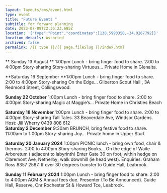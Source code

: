 ```yaml
---
layout: layouts/cms/event.html
type: event
title: "Future Events "
subtitle: for forward planning
date: 2023-07-09T22:36:23.685Z
location: '{"type":"Point","coordinates":[138.5993358,-34.9267792]}'
location_details: Assorted
archived: false
permalink: /{{ type }}/{{ page.fileSlug }}/index.html
---
```

 ** Sunday 13 August **  1:00pm Lunch - bring finger food to share. 2:00 to 4:00pm Story-sharing Story-sharing Virtuous…  Private Home in Glenalta. 

**Saturday 16  September **1:00pm Lunch - bring finger food to share. 2:00 to 4:00pm Story-sharing 
On the Edge…  Gilberton Scout Hall , 3A Redmond Street, Collingswood.

**Sunday 22 October** 1:00pm Lunch - bring finger food to share. 2:00 to 4:00pm Story-sharing Magic at Maggie’s… Private Home in  Christies Beach 

**Saturday  18  November** 1:00pm Lunch - bring finger food to share. 2:00 to 4:00pm Story-sharing Tall Tales. 33 Beaverdale Ave, Windsor Gardens. Host: Jill Wherry 0439 808 612\
                                                                                                                                                                                                                                                                                                                                                                                                                                                                                                                                                                                                                                                                                                                                                                                                                                                                                                                                                                                                                                                                                                                                                                                                                                                                                                                                                                                                                                                                                                                                                                                                                                                                                                                                                                                                                                                                                                                                                                                                                                                                                                                                                                                                                                                                                                                                                                                                                                                                                                                                                                                                                                                                                                                                                                                                                                                                                                                                                                                                                                                                                                                                                                                                                                                                                                                                                                                         **Saturday 2  December** 9:30am BRUNCH, bring festive food to share. 11:00am to 1:00pm Story-sharing  Joy... Private home in Upper Sturt 

**Saturday 20  January 2024**  1:00pm PICNIC lunch - bring own food, chair  & thermos. 
2:00 to 4:00pm Story-sharing  Books... 
On the edge of Waite Arboretum ( adjacent to labyrinth) Enter Gate 30 on foot, within hedge on Claremont Ave, Netherby; walk downhill (ie head west). Enquiries: Graham Ross 8357 2587. If over  30 degrees transfer to Guide Hall, Leabrook.

**Sunday 11 February 2024**  1:00pm Lunch - bring finger food to share. 2:00 to 4:00pm AGM & Annual fees due. Presenter (To Be Announced). Guide Hall,  Reserve, Cnr Rochester St & Howard Tce, Leabrook.